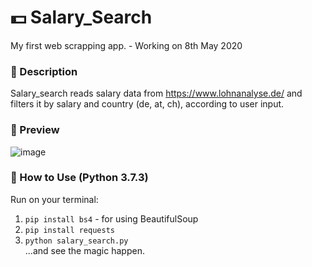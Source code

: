 # :dollar: Salary_Search
My first web scrapping app. - Working on 8th May 2020

### :star2: Description
Salary_search reads salary data from https://www.lohnanalyse.de/ and filters it by salary and country (de, at, ch), according to user input.

### :mag_right: Preview
![image](https://github.com/GermainPereira/Salary_Search/blob/master/preview-2020-07-06%2009-00.gif?raw=true)

### :notebook: How to Use (Python 3.7.3)

Run on your terminal:  
1) `pip install bs4` - for using BeautifulSoup
2) `pip install requests`   
3) `python salary_search.py`   
...and see the magic happen.

